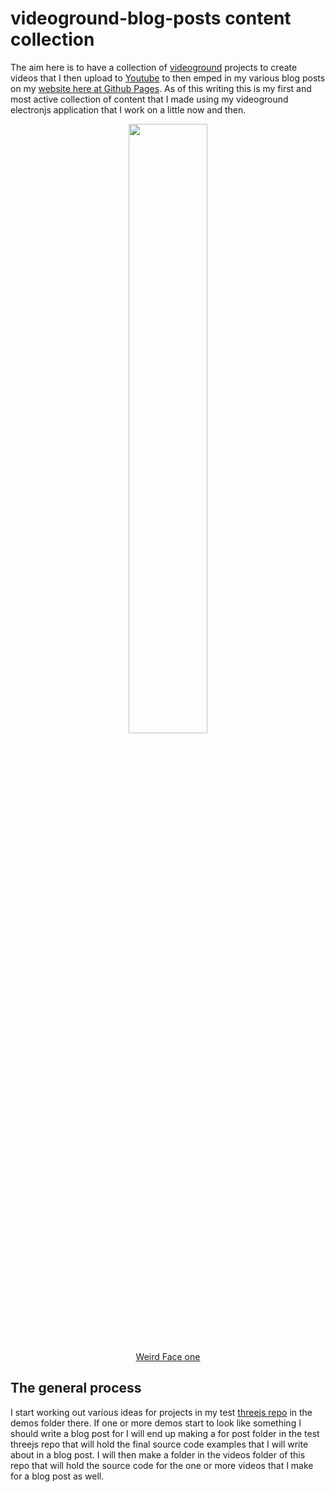 # videoground-blog-posts content collection

The aim here is to have a collection of [videoground](https://github.com/dustinpfister/videoground) projects to create videos that I then upload to [Youtube](https://www.youtube.com/user/javaweaver) to then emped in my various blog posts on my [website here at Github Pages](https://dustinpfister.github.io/). As of this writing this is my first and most active collection of content that I made using my videoground electronjs application that I work on a little now and then.

<div align="center">
    <a href="https://www.youtube.com/watch?v=AzuB6ExUE64">
        <img src="https://img.youtube.com/vi/AzuB6ExUE64/0.jpg" style="width:50%;">
    </a><br>
    <p>
        <a href="https://dustinpfister.github.io/2022/07/08/threejs-examples-weird-face-one/">Weird Face one</a>
    </p>
</div>

## The general process

I start working out various ideas for projects in my test [threejs repo](https://github.com/dustinpfister/test_threejs) in the demos folder there. If one or more demos start to look like something I should write a blog post for I will end up making a for post folder in the test threejs repo that will hold the final source code examples that I will write about in a blog post. I will then make a folder in the videos folder of this repo that will hold the source code for the one or more videos that I make for a blog post as well.